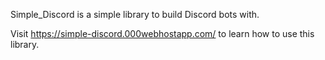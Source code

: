 Simple_Discord is a simple library to build Discord bots with.

Visit https://simple-discord.000webhostapp.com/ to learn how to use this library.

